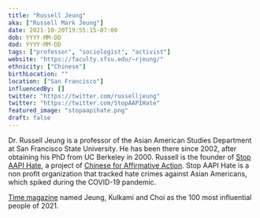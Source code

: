 ```yaml
---
title: "Russell Jeung"
aka: ["Russell Mark Jeung"]
date: 2021-10-20T19:55:15-07:00
dob: YYYY-MM-DD
dod: YYYY-MM-DD
tags: ["professor", "sociologist", "activist"]
website: "https://faculty.sfsu.edu/~rjeung/"
ethnicity: ["Chinese"]
birthLocation: ""
location: ["San Francisco"]
influencedBy: []
twitter: "https://twitter.com/russelljeung"
twitter: "https://twitter.com/StopAAPIHate"
featured_image: "stopaapihate.png"
draft: false
---
```


Dr. Russell Jeung is a professor of the Asian American Studies Department at San Francisco State University. He has been there since 2002, after obtaining his PhD from UC Berkeley in 2000. Russell is the founder of [Stop AAPI Hate](https://stopaapihate.org/), a project of [Chinese for Affirmative Action](https://caasf.org/). Stop AAPI Hate is a non profit organization that tracked hate crimes against Asian Americans, which spiked during the COVID-19 pandemic.

[Time magazine](https://time.com/collection/100-most-influential-people-2021/6096105/manjusha-kulkarni-russell-jeung-cynthia-choi/) named Jeung, Kulkami and Choi as the 100 most influential people of 2021.